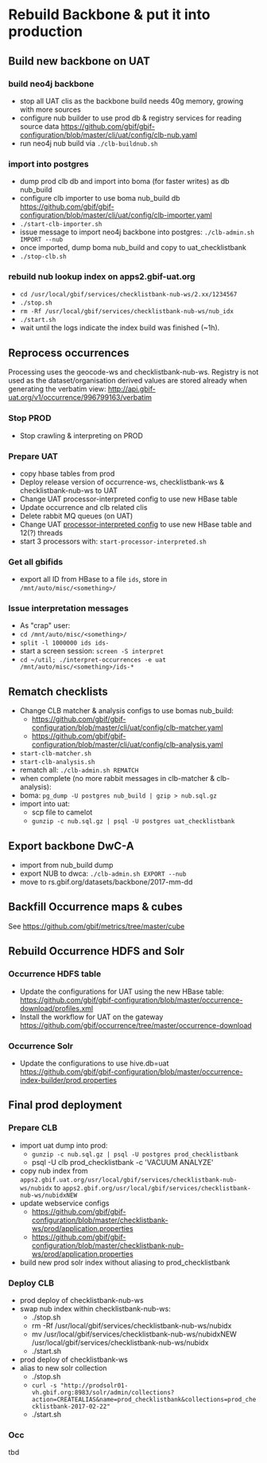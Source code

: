 # Rebuild Backbone & put it into production

## Build new backbone on UAT

### build neo4j backbone
 - stop all UAT clis as the backbone build needs 40g memory, growing with more sources
 - configure nub builder to use prod db & registry services for reading source data https://github.com/gbif/gbif-configuration/blob/master/cli/uat/config/clb-nub.yaml
 - run neo4j nub build via `./clb-buildnub.sh`

### import into postgres 
 - dump prod clb db and import into boma (for faster writes) as db nub_build
 - configure clb importer to use boma nub_build db https://github.com/gbif/gbif-configuration/blob/master/cli/uat/config/clb-importer.yaml
 - `./start-clb-importer.sh`
 - issue message to import neo4j backbone into postgres: `./clb-admin.sh IMPORT --nub`
 - once imported, dump boma nub_build and copy to uat_checklistbank
 - `./stop-clb.sh`

### rebuild nub lookup index on apps2.gbif-uat.org
 - `cd /usr/local/gbif/services/checklistbank-nub-ws/2.xx/1234567`
 - `./stop.sh`
 - `rm -Rf /usr/local/gbif/services/checklistbank-nub-ws/nub_idx`
 - `./start.sh`
 - wait until the logs indicate the index build was finished (~1h).
 
## Reprocess occurrences
Processing uses the geocode-ws and checklistbank-nub-ws.
Registry is not used as the dataset/organisation derived values are stored already when generating the verbatim view: http://api.gbif-uat.org/v1/occurrence/996799163/verbatim

### Stop PROD
 - Stop crawling & interpreting on PROD

### Prepare UAT
 - copy hbase tables from prod
 - Deploy release version of occurrence-ws, checklistbank-ws & checklistbank-nub-ws to UAT
 - Change UAT processor-interpreted config to use new HBase table
 - Update occurrence and clb related clis
 - Delete rabbit MQ queues (on UAT)
 - Change UAT [processor-interpreted config](https://github.com/gbif/gbif-configuration/blob/master/cli/uat/config/processor-interpreted.yaml) to use new HBase table and 12(?) threads
 - start 3 processors with: `start-processor-interpreted.sh`

### Get all gbifids
 - export all ID from HBase to a file `ids`, store in `/mnt/auto/misc/<something>/`

### Issue interpretation messages
 - As "crap" user:
 - `cd /mnt/auto/misc/<something>/`
 - `split -l 1000000 ids ids-`
 - start a screen session: `screen -S interpret`
 - `cd ~/util; ./interpret-occurrences -e uat /mnt/auto/misc/<something>/ids-*`
 
## Rematch checklists
 - Change CLB matcher & analysis configs to use bomas nub_build:
   - https://github.com/gbif/gbif-configuration/blob/master/cli/uat/config/clb-matcher.yaml
   - https://github.com/gbif/gbif-configuration/blob/master/cli/uat/config/clb-analysis.yaml
 - `start-clb-matcher.sh`
 - `start-clb-analysis.sh`
 - rematch all: `./clb-admin.sh REMATCH`
 - when complete (no more rabbit messages in clb-matcher & clb-analysis):
 - boma: `pg_dump -U postgres nub_build | gzip > nub.sql.gz`
 - import into uat: 
   - scp file to camelot
   - `gunzip -c nub.sql.gz | psql -U postgres uat_checklistbank`


## Export backbone DwC-A
 - import from nub_build dump
 - export NUB to dwca: `./clb-admin.sh EXPORT --nub`
 - move to rs.gbif.org/datasets/backbone/2017-mm-dd

## Backfill Occurrence maps & cubes
See https://github.com/gbif/metrics/tree/master/cube

## Rebuild Occurrence HDFS and Solr
### Occurrence HDFS table 
 - Update the configurations for UAT using the new HBase table: https://github.com/gbif/gbif-configuration/blob/master/occurrence-download/profiles.xml
 - Install the workflow for UAT on the gateway https://github.com/gbif/occurrence/tree/master/occurrence-download 
 
### Occurrence Solr
 - Update the configurations to use hive.db=uat  https://github.com/gbif/gbif-configuration/blob/master/occurrence-index-builder/prod.properties

## Final prod deployment
### Prepare CLB
 - import uat dump into prod: 
   - `gunzip -c nub.sql.gz | psql -U postgres prod_checklistbank`
   - psql -U clb prod_checklistbank -c 'VACUUM ANALYZE'
 - copy nub index from `apps2.gbif.uat.org/usr/local/gbif/services/checklistbank-nub-ws/nubidx` to `apps2.gbif.org/usr/local/gbif/services/checklistbank-nub-ws/nubidxNEW`
 - update webservice configs
   - https://github.com/gbif/gbif-configuration/blob/master/checklistbank-ws/prod/application.properties
   - https://github.com/gbif/gbif-configuration/blob/master/checklistbank-nub-ws/prod/application.properties
 - build new prod solr index without aliasing to prod_checklistbank
   
### Deploy CLB
 - prod deploy of checklistbank-nub-ws
 - swap nub index within checklistbank-nub-ws:
    - ./stop.sh
    - rm -Rf /usr/local/gbif/services/checklistbank-nub-ws/nubidx
    - mv /usr/local/gbif/services/checklistbank-nub-ws/nubidxNEW /usr/local/gbif/services/checklistbank-nub-ws/nubidx
    - ./start.sh
 - prod deploy of checklistbank-ws
 - alias to new solr collection
    - ./stop.sh
    - `curl -s "http://prodsolr01-vh.gbif.org:8983/solr/admin/collections?action=CREATEALIAS&name=prod_checklistbank&collections=prod_checklistbank-2017-02-22"`
    - ./start.sh

### Occ

tbd
